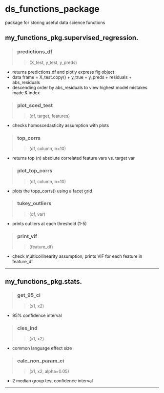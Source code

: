 # ds_functions_package
 package for storing useful data science functions


## my_functions_pkg.supervised_regression.

> ### predictions_df
>>(X_test, y_test, y_preds)
* returns predictions df and plotly express fig object
* data frame = X_test.copy() + y_true + y_preds + residuals + abs_residuals
* descending order by abs_residuals to view highest model mistakes made & index

> ### plot_sced_test 
>>(df, target, features)
* checks homoscedasticity assumption with plots

> ### top_corrs
>>(df, column, n=10)
* returns top (n) absolute correlated feature vars vs. target var

> ### plot_top_corrs
>>(df, column, n=10)
* plots the topp_corrs() using a facet grid

> ### tukey_outliers	
>>(df, var)
* prints outliers at each threshold (1-5)

> ### print_vif	
>>(feature_df)
* check multicollinearity assumption; prints VIF for each feature in feature_df

---
## my_functions_pkg.stats.

> ### get_95_ci
>>(x1, x2)
* 95% confidence interval

> ### cles_ind
>>(x1, x2)
* common language effect size

> ### calc_non_param_ci
>>(x1, x2, alpha=0.05)
* 2 median group test confidence interval

---


